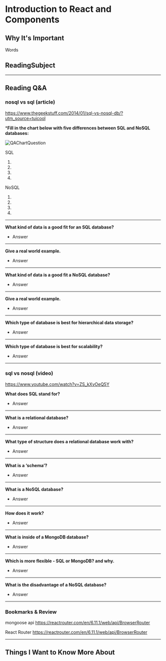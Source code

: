 # Introduction to React and Components

## Why It's Important

Words

## ReadingSubject


-----------------

## Reading Q&A

### **nosql vs sql (article)**

<https://www.thegeekstuff.com/2014/01/sql-vs-nosql-db/?utm_source=tuicool>

***Fill in the chart below with five differences between SQL and NoSQL databases:**

![QAChartQuestion](https://cdn.discordapp.com/attachments/442113342501552147/1105161610898702446/image.png)

SQL

1.
2.
3.
4.

NoSQL

1.
2.
3.
4.

---

**What kind of data is a good fit for an SQL database?**

- Answer

---

**Give a real world example.**

- Answer

---

**What kind of data is a good fit a NoSQL database?**

- Answer

---

**Give a real world example.**

- Answer

---

**Which type of database is best for hierarchical data storage?**

- Answer

---

**Which type of database is best for scalability?**

- Answer

-----------------

### **sql vs nosql (video)**

<https://www.youtube.com/watch?v=ZS_kXvOeQ5Y>

**What does SQL stand for?**

- Answer

---

**What is a relational database?**

- Answer
---

**What type of structure does a relational database work with?**

- Answer

---

**What is a ‘schema’?**

- Answer

---

**What is a NoSQL database?**

- Answer

---

**How does it work?**

- Answer

---

**What is inside of a MongoDB database?**

- Answer

---

**Which is more flexible - SQL or MongoDB? and why.**

- Answer

---

**What is the disadvantage of a NoSQL database?**

- Answer
-----------------

### Bookmarks & Review

mongoose api
<https://reactrouter.com/en/6.11.1/web/api/BrowserRouter>

React Router
<https://reactrouter.com/en/6.11.1/web/api/BrowserRouter>

-----------------


## Things I Want to Know More About
